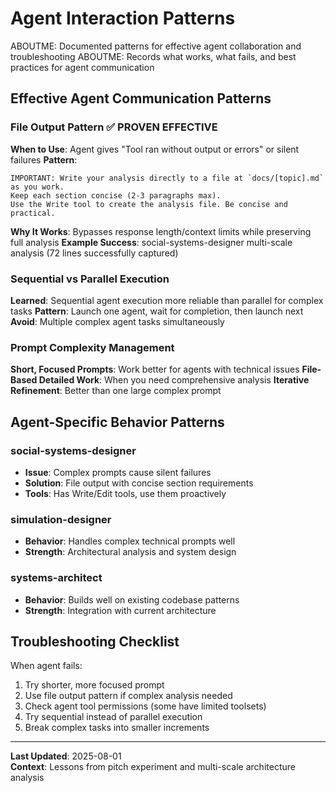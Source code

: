 # Agent Interaction Patterns

ABOUTME: Documented patterns for effective agent collaboration and troubleshooting
ABOUTME: Records what works, what fails, and best practices for agent communication

## Effective Agent Communication Patterns

### File Output Pattern ✅ PROVEN EFFECTIVE

**When to Use**: Agent gives "Tool ran without output or errors" or silent failures
**Pattern**: 
```
IMPORTANT: Write your analysis directly to a file at `docs/[topic].md` as you work. 
Keep each section concise (2-3 paragraphs max).
Use the Write tool to create the analysis file. Be concise and practical.
```

**Why It Works**: Bypasses response length/context limits while preserving full analysis
**Example Success**: social-systems-designer multi-scale analysis (72 lines successfully captured)

### Sequential vs Parallel Execution

**Learned**: Sequential agent execution more reliable than parallel for complex tasks
**Pattern**: Launch one agent, wait for completion, then launch next
**Avoid**: Multiple complex agent tasks simultaneously

### Prompt Complexity Management

**Short, Focused Prompts**: Work better for agents with technical issues
**File-Based Detailed Work**: When you need comprehensive analysis
**Iterative Refinement**: Better than one large complex prompt

## Agent-Specific Behavior Patterns

### social-systems-designer
- **Issue**: Complex prompts cause silent failures
- **Solution**: File output with concise section requirements
- **Tools**: Has Write/Edit tools, use them proactively

### simulation-designer
- **Behavior**: Handles complex technical prompts well
- **Strength**: Architectural analysis and system design

### systems-architect  
- **Behavior**: Builds well on existing codebase patterns
- **Strength**: Integration with current architecture

## Troubleshooting Checklist

When agent fails:
1. Try shorter, more focused prompt
2. Use file output pattern if complex analysis needed
3. Check agent tool permissions (some have limited toolsets)
4. Try sequential instead of parallel execution
5. Break complex tasks into smaller increments

---

**Last Updated**: 2025-08-01  
**Context**: Lessons from pitch experiment and multi-scale architecture analysis
